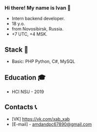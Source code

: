 ### Hi there! My name is Ivan 👋
- Intern backend developer.
- 18 y.o.
- from Novosibirsk, Russia.
- +7 UTC, +4 MSK.

## Stack 🔨
- Basic: PHP Python, C#, MySQL

## Education 🎓
- HCI NSU - 2019

## Contacts 📞
- [VK] https://vk.com/xab_xab
- [E-mail] - amdandpc67890@gmail.com
